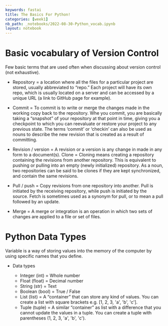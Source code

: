 ```yaml
---
keywords: fastai
title: The Basics For Python!
categories: [week1]
nb_path: _notebooks/2022-08-30-Python_vocab.ipynb
layout: notebook
---
```


<!--
#################################################
### THIS FILE WAS AUTOGENERATED! DO NOT EDIT! ###
#################################################
# file to edit: _notebooks/2022-08-30-Python_vocab.ipynb
-->

<div class="container" id="notebook-container">
        
<div class="cell border-box-sizing text_cell rendered"><div class="inner_cell">
<div class="text_cell_render border-box-sizing rendered_html">
<h1 id="Basic-vocabulary-of-Version-Control">Basic vocabulary of Version Control<a class="anchor-link" href="#Basic-vocabulary-of-Version-Control"> </a></h1>
</div>
</div>
</div>
<div class="cell border-box-sizing text_cell rendered"><div class="inner_cell">
<div class="text_cell_render border-box-sizing rendered_html">
<p>Few basic terms that are used often when discussing about version control (not exhaustive).</p>
<ul>
<li><p>Repository = a location where all the files for a particular project are stored, usually abbreviated to “repo.” Each project will have its own repo, which is usually located on a server and can be accessed by a unique URL (a link to GitHub page for example).</p>
</li>
<li><p>Commit = To commit is to write or merge the changes made in the working copy back to the repository. Whe you commit, you are basically taking a “snapshot” of your repository at that point in time, giving you a checkpoint to which you can reevaluate or restore your project to any previous state. The terms ‘commit’ or ‘checkin’ can also be used as nouns to describe the new revision that is created as a result of committing.</p>
</li>
<li><p>Revision / version = A revision or a version is any change in made in any form to a document(s).
Clone = Cloning means creating a repository containing the revisions from another repository. This is equivalent to pushing or pulling into an empty (newly initialized) repository. As a noun, two repositories can be said to be clones if they are kept synchronized, and contain the same revisions.</p>
</li>
<li><p>Pull / push = Copy revisions from one repository into another. Pull is initiated by the receiving repository, while push is initiated by the source. Fetch is sometimes used as a synonym for pull, or to mean a pull followed by an update.</p>
</li>
<li><p>Merge = A merge or integration is an operation in which two sets of changes are applied to a file or set of files.</p>
</li>
</ul>

</div>
</div>
</div>
<div class="cell border-box-sizing text_cell rendered"><div class="inner_cell">
<div class="text_cell_render border-box-sizing rendered_html">
<h1 id="Python-Data-Types">Python Data Types<a class="anchor-link" href="#Python-Data-Types"> </a></h1>
</div>
</div>
</div>
<div class="cell border-box-sizing text_cell rendered"><div class="inner_cell">
<div class="text_cell_render border-box-sizing rendered_html">
<p>Variable is a way of storing values into the memory of the computer by using specific names that you define.</p>
<ul>
<li><p>Data types</p>
<ul>
<li>Integer (int) = Whole number</li>
<li>Float (float) = Decimal number</li>
<li>String (str) = Text</li>
<li>Boolean (bool) = True / False</li>
<li>List (list) = A “container” that can store any kind of values. You can create a list with square brackets e.g. [1, 2, 3, 'a', 'b', 'c'].</li>
<li>Tuple (tuple) = A similar “container” as list with a difference that you cannot update the values in a tuple. You can create a tuple with parentheses (1, 2, 3, 'a', 'b', 'c').</li>
</ul>
</li>
</ul>

</div>
</div>
</div>
</div>
 

